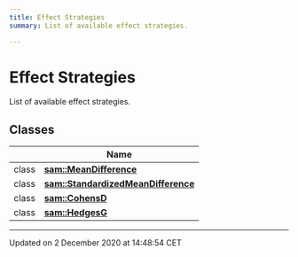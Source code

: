 ```yaml
---
title: Effect Strategies
summary: List of available effect strategies.  

---
```


# Effect Strategies




List of available effect strategies. 





## Classes

|                | Name           |
| -------------- | -------------- |
| class | **[sam::MeanDifference](/doxygen/Classes/classsam_1_1_mean_difference/)**  |
| class | **[sam::StandardizedMeanDifference](/doxygen/Classes/classsam_1_1_standardized_mean_difference/)**  |
| class | **[sam::CohensD](/doxygen/Classes/classsam_1_1_cohens_d/)**  |
| class | **[sam::HedgesG](/doxygen/Classes/classsam_1_1_hedges_g/)**  |















-------------------------------

Updated on  2 December 2020 at 14:48:54 CET